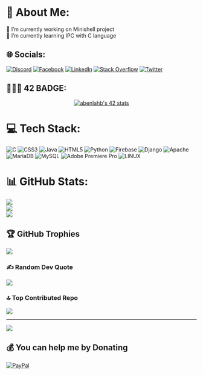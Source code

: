 # 💫 About Me:
🔭 I’m currently working on Minishell project<br>🌱 I’m currently learning IPC with C language


## 🌐 Socials:
[![Discord](https://img.shields.io/badge/Discord-%237289DA.svg?logo=discord&logoColor=white)](https://discord.gg/JAQEN👾#4348) [![Facebook](https://img.shields.io/badge/Facebook-%231877F2.svg?logo=Facebook&logoColor=white)](https://facebook.com/joskar.abdo/) [![LinkedIn](https://img.shields.io/badge/LinkedIn-%230077B5.svg?logo=linkedin&logoColor=white)](https://linkedin.com/in/abdelilah-benlahbib-89a577238/) [![Stack Overflow](https://img.shields.io/badge/-Stackoverflow-FE7A16?logo=stack-overflow&logoColor=white)](https://stackoverflow.com/users/JaQen) [![Twitter](https://img.shields.io/badge/Twitter-%231DA1F2.svg?logo=Twitter&logoColor=white)](https://twitter.com/AbdelilahBenla2) 


## 👨🏻‍🎓 42 BADGE:
<p align="center">
<a href="https://github.com/oakoudad/badge42"><img src="https://badge.mediaplus.ma/darkblue/abenlahb" alt="abenlahb's 42 stats" /></a>
  
# 💻 Tech Stack:
![C](https://img.shields.io/badge/c-%2300599C.svg?style=for-the-badge&logo=c&logoColor=white) ![CSS3](https://img.shields.io/badge/css3-%231572B6.svg?style=for-the-badge&logo=css3&logoColor=white) ![Java](https://img.shields.io/badge/java-%23ED8B00.svg?style=for-the-badge&logo=java&logoColor=white) ![HTML5](https://img.shields.io/badge/html5-%23E34F26.svg?style=for-the-badge&logo=html5&logoColor=white) ![Python](https://img.shields.io/badge/python-3670A0?style=for-the-badge&logo=python&logoColor=ffdd54) ![Firebase](https://img.shields.io/badge/firebase-%23039BE5.svg?style=for-the-badge&logo=firebase) ![Django](https://img.shields.io/badge/django-%23092E20.svg?style=for-the-badge&logo=django&logoColor=white) ![Apache](https://img.shields.io/badge/apache-%23D42029.svg?style=for-the-badge&logo=apache&logoColor=white) ![MariaDB](https://img.shields.io/badge/MariaDB-003545?style=for-the-badge&logo=mariadb&logoColor=white) ![MySQL](https://img.shields.io/badge/mysql-%2300f.svg?style=for-the-badge&logo=mysql&logoColor=white) ![Adobe Premiere Pro](https://img.shields.io/badge/Adobe%20Premiere%20Pro-9999FF.svg?style=for-the-badge&logo=Adobe%20Premiere%20Pro&logoColor=white) ![LINUX](https://img.shields.io/badge/Linux-FCC624?style=for-the-badge&logo=linux&logoColor=black)
# 📊 GitHub Stats:
![](https://github-readme-stats.vercel.app/api?username=JaQen&theme=dark&hide_border=false&include_all_commits=false&count_private=false)<br/>
![](https://github-readme-streak-stats.herokuapp.com/?user=JaQen&theme=dark&hide_border=false)<br/>
![](https://github-readme-stats.vercel.app/api/top-langs/?username=JaQen&theme=dark&hide_border=false&include_all_commits=false&count_private=false&layout=compact)

## 🏆 GitHub Trophies
![](https://github-profile-trophy.vercel.app/?username=JaQen&theme=radical&no-frame=false&no-bg=true&margin-w=4)

### ✍️ Random Dev Quote
![](https://quotes-github-readme.vercel.app/api?type=horizontal&theme=radical)

### 🔝 Top Contributed Repo
![](https://github-contributor-stats.vercel.app/api?username=JaQen&limit=5&theme=dark&combine_all_yearly_contributions=true)

---
[![](https://visitcount.itsvg.in/api?id=JaQen&icon=0&color=0)](https://visitcount.itsvg.in)

  ## 💰 You can help me by Donating
  [![PayPal](https://img.shields.io/badge/PayPal-00457C?style=for-the-badge&logo=paypal&logoColor=white)](https://paypalme/abdelilahbenlahbib) 

  
<!-- Proudly created with GPRM ( https://gprm.itsvg.in ) -->
